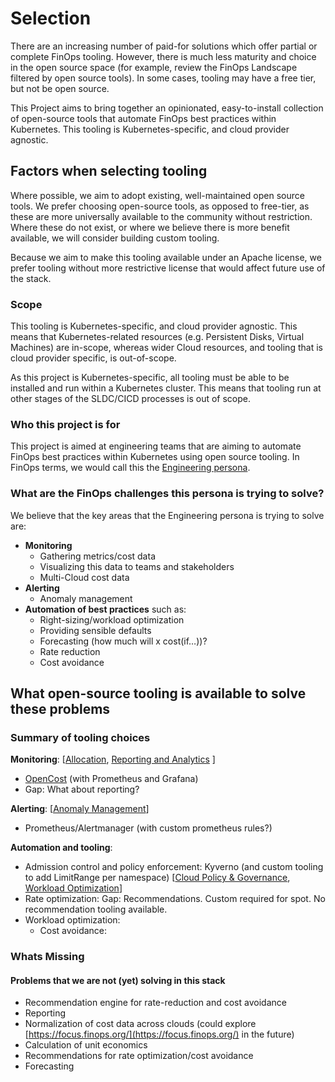 # Selection

There are an increasing number of paid-for solutions which offer partial or complete FinOps tooling.
However, there is much less maturity and choice in the open source space (for example, review the FinOps Landscape filtered by open source tools).
In some cases, tooling may have a free tier, but not be open source.

This Project aims to bring together an opinionated, easy-to-install collection of open-source tools that automate FinOps best practices within Kubernetes.
This tooling is Kubernetes-specific, and cloud provider agnostic.

## Factors when selecting tooling

Where possible, we aim to adopt existing, well-maintained open source tools. We prefer choosing open-source tools, as opposed to free-tier, as these are more universally available to the community without restriction. Where these do not exist, or where we believe there is more benefit available, we will consider building custom tooling.

Because we aim to make this tooling available under an Apache license, we prefer tooling without more restrictive license that would affect future use of the stack.

### Scope

This tooling is Kubernetes-specific, and cloud provider agnostic. This means that Kubernetes-related resources (e.g. Persistent Disks, Virtual Machines) are in-scope, whereas wider Cloud resources, and tooling that is cloud provider specific, is out-of-scope.

As this project is Kubernetes-specific, all tooling must be able to be installed and run within a Kubernetes cluster. This means that tooling run at other stages of the SLDC/CICD processes is out of scope.

### Who this project is for

This project is aimed at engineering teams that are aiming to automate FinOps best practices within Kubernetes using open source tooling. In FinOps terms, we would call this the [Engineering persona](https://www.finops.org/framework/personas/).

### What are the FinOps challenges this persona is trying to solve?

We believe that the key areas that the Engineering persona is trying to solve are:

- **Monitoring**
  - Gathering metrics/cost data
  - Visualizing this data to teams and stakeholders
  - Multi-Cloud cost data
- **Alerting**
  - Anomaly management
- **Automation of best practices** such as:
  - Right-sizing/workload optimization
  - Providing sensible defaults
  - Forecasting (how much will x cost(if…))?
  - Rate reduction
  - Cost avoidance

## What open-source tooling is available to solve these problems

### Summary of tooling choices

**Monitoring**: [[Allocation](https://www.finops.org/framework/capabilities/allocation/), [Reporting and Analytics](https://www.finops.org/framework/capabilities/reporting-analytics/) ]

- [OpenCost](https://www.opencost.io/) (with Prometheus and Grafana)
- Gap: What about reporting?

**Alerting**: [[Anomaly Management](https://www.finops.org/framework/capabilities/anomaly-management/)]

- Prometheus/Alertmanager (with custom prometheus rules?)

**Automation and tooling**:

- Admission control and policy enforcement: Kyverno (and custom tooling to add LimitRange per namespace) [[Cloud Policy & Governance](https://www.finops.org/framework/capabilities/cloud-policy-governance/), [Workload Optimization](https://www.finops.org/framework/capabilities/workload-optimization/)]
- Rate optimization: Gap: Recommendations.  Custom required for spot. No recommendation tooling available.
- Workload optimization:
  - Cost avoidance:

### Whats Missing

#### Problems that we are not (yet) solving in this stack

- Recommendation engine for rate-reduction and cost avoidance
- Reporting
- Normalization of cost data across clouds (could explore [https://focus.finops.org/](https://focus.finops.org/) in the future)
- Calculation of unit economics
- Recommendations for rate optimization/cost avoidance
- Forecasting
